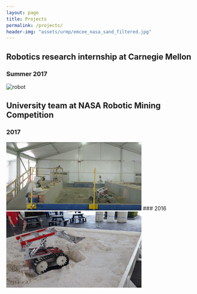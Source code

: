 ```yaml
---
layout: page
title: Projects
permalink: /projects/
header-img: "assets/urmp/emcee_nasa_sand_filtered.jpg"
---
```


## Robotics research internship at Carnegie Mellon
### Summer 2017
<img src="/assets/riss/little_and_big.jpg" alt="robot" width="360">

## University team at NASA Robotic Mining Competition
### 2017
<img src="/assets/urmp/emcee2017.png" alt="robot" width="360">
### 2016
<img src="/assets/urmp/emcee_nasa_sand.jpg" alt="robot" width="360">
